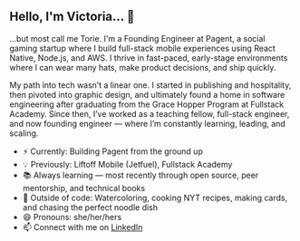 ## Hello, I'm Victoria... 👋

...but most call me Torie. I'm a Founding Engineer at Pagent, a social gaming startup where I build full-stack mobile experiences using React Native, Node.js, and AWS. I thrive in fast-paced, early-stage environments where I can wear many hats, make product decisions, and ship quickly.

My path into tech wasn’t a linear one. I started in publishing and hospitality, then pivoted into graphic design, and ultimately found a home in software engineering after graduating from the Grace Hopper Program at Fullstack Academy. Since then, I’ve worked as a teaching fellow, full-stack engineer, and now founding engineer — where I’m constantly learning, leading, and scaling.

- ⚡️ Currently: Building Pagent from the ground up
- 💡 Previously: Liftoff Mobile (Jetfuel), Fullstack Academy
- 📚 Always learning — most recently through open source, peer mentorship, and technical books
- 🎨 Outside of code: Watercoloring, cooking NYT recipes, making cards, and chasing the perfect noodle dish
- 😄 Pronouns: she/her/hers
- 📫 Connect with me on [LinkedIn](https://www.linkedin.com/in/victoriakim20/)

<!--
**toriekim/toriekim** is a ✨ _special_ ✨ repository because its `README.md` (this file) appears on your GitHub profile.

Here are some ideas to get you started:

- 🔭 I’m currently working on ...
- 🌱 I’m currently learning ...
- 👯 I’m looking to collaborate on ...
- 🤔 I’m looking for help with ...
- 💬 Ask me about ...
- 📫 How to reach me: ...
- 😄 Pronouns: ...
- ⚡ Fun fact: ...
-->
